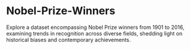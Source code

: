 # Nobel-Prize-Winners
Explore a dataset encompassing Nobel Prize winners from 1901 to 2016, examining trends in recognition across diverse fields, shedding light on historical biases and contemporary achievements.
